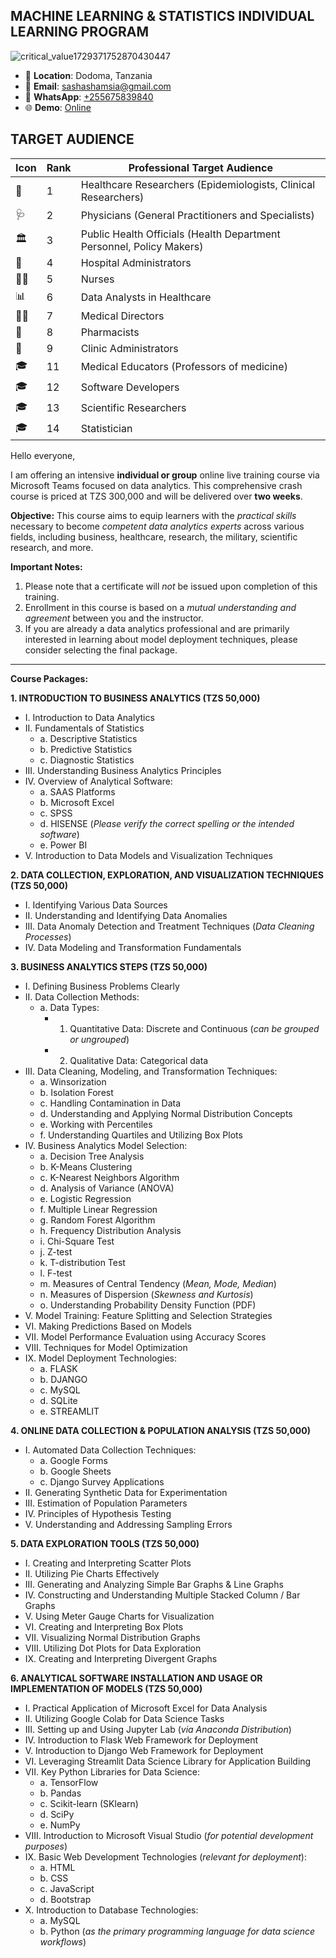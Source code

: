 ## MACHINE LEARNING & STATISTICS INDIVIDUAL LEARNING PROGRAM

 ![critical_value1729371752870430447](https://github.com/user-attachments/assets/5481542e-61f1-4acb-81ac-036eb435c2a9)


- 📍 **Location**: Dodoma, Tanzania
- 📧 **Email**: [sashashamsia@gmail.com](mailto:sashashamsia@gmail.com)
- 📱 **WhatsApp**: [+255675839840](https://wa.me/255675839840)
- 🌐 **Demo**: [Online](https://opensciences.pythonanywhere.com/)

## TARGET AUDIENCE

| Icon | Rank | Professional Target Audience                                |
|------|------|------------------------------------------------------------|
| 🔬  | 1    | Healthcare Researchers (Epidemiologists, Clinical Researchers) |
| 🩺  | 2    | Physicians (General Practitioners and Specialists)            |
| 🏛️  | 3    | Public Health Officials (Health Department Personnel, Policy Makers) |
| 🏢  | 4    | Hospital Administrators                                      |
| 👩‍⚕️ | 5    | Nurses                                                     |
| 📊  | 6    | Data Analysts in Healthcare                                   |
| 👨‍💼 | 7    | Medical Directors                                          |
| 💊  | 8    | Pharmacists                                                 |
| 🏥  | 9    | Clinic Administrators                                        |
| 🎓  | 11   | Medical Educators (Professors of medicine)                   |
| 🎓  | 12   | Software Developers                   |
| 🎓  | 13   | Scientific Researchers                  |
| 🎓  | 14   | Statistician                   |

Hello everyone,

I am offering an intensive **individual or group** online live training course via Microsoft Teams focused on data analytics. This comprehensive crash course is priced at TZS 300,000 and will be delivered over **two weeks**.

**Objective:** This course aims to equip learners with the *practical skills* necessary to become *competent data analytics experts* across various fields, including business, healthcare, research, the military, scientific research, and more.

**Important Notes:**

1.  Please note that a certificate will *not* be issued upon completion of this training.
2.  Enrollment in this course is based on a *mutual understanding and agreement* between you and the instructor.
3.  If you are already a data analytics professional and are primarily interested in learning about model deployment techniques, please consider selecting the final package.

---

**Course Packages:**

**1. INTRODUCTION TO BUSINESS ANALYTICS (TZS 50,000)**

* I. Introduction to Data Analytics
* II. Fundamentals of Statistics
    * a. Descriptive Statistics
    * b. Predictive Statistics
    * c. Diagnostic Statistics
* III. Understanding Business Analytics Principles
* IV. Overview of Analytical Software:
    * a. SAAS Platforms
    * b. Microsoft Excel
    * c. SPSS
    * d. HISENSE (*Please verify the correct spelling or the intended software*)
    * e. Power BI
* V. Introduction to Data Models and Visualization Techniques

**2. DATA COLLECTION, EXPLORATION, AND VISUALIZATION TECHNIQUES (TZS 50,000)**

* I. Identifying Various Data Sources
* II. Understanding and Identifying Data Anomalies
* III. Data Anomaly Detection and Treatment Techniques (*Data Cleaning Processes*)
* IV. Data Modeling and Transformation Fundamentals

**3. BUSINESS ANALYTICS STEPS (TZS 50,000)**

* I. Defining Business Problems Clearly
* II. Data Collection Methods:
    * a. Data Types:
        * 1. Quantitative Data: Discrete and Continuous (*can be grouped or ungrouped*)
        * 2. Qualitative Data: Categorical data
* III. Data Cleaning, Modeling, and Transformation Techniques:
    * a. Winsorization
    * b. Isolation Forest
    * c. Handling Contamination in Data
    * d. Understanding and Applying Normal Distribution Concepts
    * e. Working with Percentiles
    * f. Understanding Quartiles and Utilizing Box Plots
* IV. Business Analytics Model Selection:
    * a. Decision Tree Analysis
    * b. K-Means Clustering
    * c. K-Nearest Neighbors Algorithm
    * d. Analysis of Variance (ANOVA)
    * e. Logistic Regression
    * f. Multiple Linear Regression
    * g. Random Forest Algorithm
    * h. Frequency Distribution Analysis
    * i. Chi-Square Test
    * j. Z-test
    * k. T-distribution Test
    * l. F-test
    * m. Measures of Central Tendency (*Mean, Mode, Median*)
    * n. Measures of Dispersion (*Skewness and Kurtosis*)
    * o. Understanding Probability Density Function (PDF)
* V. Model Training: Feature Splitting and Selection Strategies
* VI. Making Predictions Based on Models
* VII. Model Performance Evaluation using Accuracy Scores
* VIII. Techniques for Model Optimization
* IX. Model Deployment Technologies:
    * a. FLASK
    * b. DJANGO
    * c. MySQL
    * d. SQLite
    * e. STREAMLIT

**4. ONLINE DATA COLLECTION & POPULATION ANALYSIS (TZS 50,000)**

* I. Automated Data Collection Techniques:
    * a. Google Forms
    * b. Google Sheets
    * c. Django Survey Applications
* II. Generating Synthetic Data for Experimentation
* III. Estimation of Population Parameters
* IV. Principles of Hypothesis Testing
* V. Understanding and Addressing Sampling Errors

**5. DATA EXPLORATION TOOLS (TZS 50,000)**

* I. Creating and Interpreting Scatter Plots
* II. Utilizing Pie Charts Effectively
* III. Generating and Analyzing Simple Bar Graphs & Line Graphs
* IV. Constructing and Understanding Multiple Stacked Column / Bar Graphs
* V. Using Meter Gauge Charts for Visualization
* VI. Creating and Interpreting Box Plots
* VII. Visualizing Normal Distribution Graphs
* VIII. Utilizing Dot Plots for Data Exploration
* IX. Creating and Interpreting Divergent Graphs

**6. ANALYTICAL SOFTWARE INSTALLATION AND USAGE OR IMPLEMENTATION OF MODELS (TZS 50,000)**

* I. Practical Application of Microsoft Excel for Data Analysis
* II. Utilizing Google Colab for Data Science Tasks
* III. Setting up and Using Jupyter Lab (*via Anaconda Distribution*)
* IV. Introduction to Flask Web Framework for Deployment
* V. Introduction to Django Web Framework for Deployment
* VI. Leveraging Streamlit Data Science Library for Application Building
* VII. Key Python Libraries for Data Science:
    * a. TensorFlow
    * b. Pandas
    * c. Scikit-learn (SKlearn)
    * d. SciPy
    * e. NumPy
* VIII. Introduction to Microsoft Visual Studio (*for potential development purposes*)
* IX. Basic Web Development Technologies (*relevant for deployment*):
    * a. HTML
    * b. CSS
    * c. JavaScript
    * d. Bootstrap
* X. Introduction to Database Technologies:
    * a. MySQL
    * b. Python (*as the primary programming language for data science workflows*)
